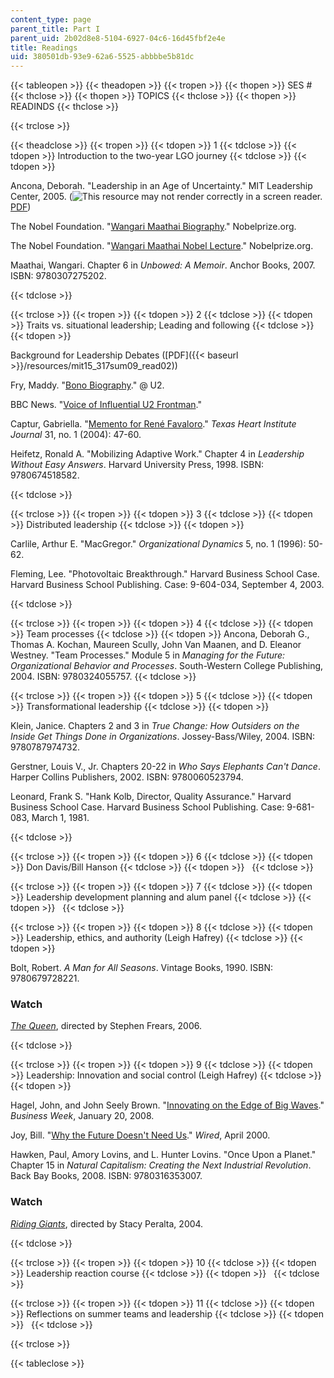 ```yaml
---
content_type: page
parent_title: Part I
parent_uid: 2b02d8e8-5104-6927-04c6-16d45fbf2e4e
title: Readings
uid: 380501db-93e9-62a6-5525-abbbbe5b81dc
---
```


{{< tableopen >}}
{{< theadopen >}}
{{< tropen >}}
{{< thopen >}}
SES #
{{< thclose >}}
{{< thopen >}}
TOPICS
{{< thclose >}}
{{< thopen >}}
READINDS
{{< thclose >}}

{{< trclose >}}

{{< theadclose >}}
{{< tropen >}}
{{< tdopen >}}
1
{{< tdclose >}}
{{< tdopen >}}
Introduction to the two-year LGO journey
{{< tdclose >}}
{{< tdopen >}}


Ancona, Deborah. "Leadership in an Age of Uncertainty." MIT Leadership Center, 2005. (![This resource may not render correctly in a screen reader.](/images/inacessible.gif)[PDF](http://ebusiness.mit.edu/research/Briefs/Ancona_Leadership_Final_VI.pdf))

The Nobel Foundation. "[Wangari Maathai Biography](http://www.nobelprize.org/nobel_prizes/peace/laureates/2004/maathai-bio.html)." Nobelprize.org.

The Nobel Foundation. "[Wangari Maathai Nobel Lecture](http://www.nobelprize.org/nobel_prizes/peace/laureates/2004/maathai-lecture-text.html)." Nobelprize.org.

Maathai, Wangari. Chapter 6 in _Unbowed: A Memoir_. Anchor Books, 2007. ISBN: 9780307275202.


{{< tdclose >}}

{{< trclose >}}
{{< tropen >}}
{{< tdopen >}}
2
{{< tdclose >}}
{{< tdopen >}}
Traits vs. situational leadership; Leading and following
{{< tdclose >}}
{{< tdopen >}}


Background for Leadership Debates ([PDF]({{< baseurl >}}/resources/mit15_317sum09_read02))

Fry, Maddy. "[Bono Biography](http://www.atu2.com/band/bono/)." @ U2.

BBC News. "[Voice of Influential U2 Frontman](http://news.bbc.co.uk/2/hi/entertainment/4540228.stm)."

Captur, Gabriella. "[Memento for René Favaloro](http://www.ncbi.nlm.nih.gov/pmc/articles/PMC387434/)." _Texas Heart Institute Journal_ 31, no. 1 (2004): 47-60.

Heifetz, Ronald A. "Mobilizing Adaptive Work." Chapter 4 in _Leadership Without Easy Answers_. Harvard University Press, 1998. ISBN: 9780674518582.


{{< tdclose >}}

{{< trclose >}}
{{< tropen >}}
{{< tdopen >}}
3
{{< tdclose >}}
{{< tdopen >}}
Distributed leadership
{{< tdclose >}}
{{< tdopen >}}


Carlile, Arthur E. "MacGregor." _Organizational Dynamics_ 5, no. 1 (1996): 50-62.

Fleming, Lee. "Photovoltaic Breakthrough." Harvard Business School Case. Harvard Business School Publishing. Case: 9-604-034, September 4, 2003.


{{< tdclose >}}

{{< trclose >}}
{{< tropen >}}
{{< tdopen >}}
4
{{< tdclose >}}
{{< tdopen >}}
Team processes
{{< tdclose >}}
{{< tdopen >}}
Ancona, Deborah G., Thomas A. Kochan, Maureen Scully, John Van Maanen, and D. Eleanor Westney. "Team Processes." Module 5 in _Managing for the Future: Organizational Behavior and Processes_. South-Western College Publishing, 2004. ISBN: 9780324055757.
{{< tdclose >}}

{{< trclose >}}
{{< tropen >}}
{{< tdopen >}}
5
{{< tdclose >}}
{{< tdopen >}}
Transformational leadership
{{< tdclose >}}
{{< tdopen >}}


Klein, Janice. Chapters 2 and 3 in _True Change: How Outsiders on the Inside Get Things Done in Organizations_. Jossey-Bass/Wiley, 2004. ISBN: 9780787974732.

Gerstner, Louis V., Jr. Chapters 20-22 in _Who Says Elephants Can't Dance_. Harper Collins Publishers, 2002. ISBN: 9780060523794.

Leonard, Frank S. "Hank Kolb, Director, Quality Assurance." Harvard Business School Case. Harvard Business School Publishing. Case: 9-681-083, March 1, 1981.


{{< tdclose >}}

{{< trclose >}}
{{< tropen >}}
{{< tdopen >}}
6
{{< tdclose >}}
{{< tdopen >}}
Don Davis/Bill Hanson
{{< tdclose >}}
{{< tdopen >}}
 
{{< tdclose >}}

{{< trclose >}}
{{< tropen >}}
{{< tdopen >}}
7
{{< tdclose >}}
{{< tdopen >}}
Leadership development planning and alum panel
{{< tdclose >}}
{{< tdopen >}}
 
{{< tdclose >}}

{{< trclose >}}
{{< tropen >}}
{{< tdopen >}}
8
{{< tdclose >}}
{{< tdopen >}}
Leadership, ethics, and authority (Leigh Hafrey)
{{< tdclose >}}
{{< tdopen >}}


Bolt, Robert. _A Man for All Seasons_. Vintage Books, 1990. ISBN: 9780679728221.

### Watch

[_The Queen_](http://www.imdb.com/title/tt0436697/), directed by Stephen Frears, 2006.


{{< tdclose >}}

{{< trclose >}}
{{< tropen >}}
{{< tdopen >}}
9
{{< tdclose >}}
{{< tdopen >}}
Leadership: Innovation and social control (Leigh Hafrey)
{{< tdclose >}}
{{< tdopen >}}


Hagel, John, and John Seely Brown. "[Innovating on the Edge of Big Waves](http://www.businessweek.com/innovate/content/jan2008/id20080130_724732.htm)." _Business Week_, January 20, 2008.

Joy, Bill. "[Why the Future Doesn't Need Us](http://www.wired.com/wired/archive/8.04/joy.html)." _Wired_, April 2000.

Hawken, Paul, Amory Lovins, and L. Hunter Lovins. "Once Upon a Planet." Chapter 15 in _Natural Capitalism: Creating the Next Industrial Revolution_. Back Bay Books, 2008. ISBN: 9780316353007.

### Watch

[_Riding Giants_](http://www.imdb.com/title/tt0389326/), directed by Stacy Peralta, 2004.


{{< tdclose >}}

{{< trclose >}}
{{< tropen >}}
{{< tdopen >}}
10
{{< tdclose >}}
{{< tdopen >}}
Leadership reaction course
{{< tdclose >}}
{{< tdopen >}}
 
{{< tdclose >}}

{{< trclose >}}
{{< tropen >}}
{{< tdopen >}}
11
{{< tdclose >}}
{{< tdopen >}}
Reflections on summer teams and leadership
{{< tdclose >}}
{{< tdopen >}}
 
{{< tdclose >}}

{{< trclose >}}

{{< tableclose >}}